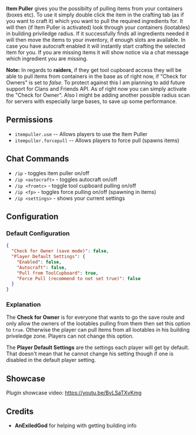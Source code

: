 **Item Puller** gives you the possibilty of pulling items from your containers (boxes etc). To use it simply double click the item in the crafting tab (as if you want to craft it) which you want to pull the required ingredients for. It will then (if Item Puller is activated) look through your containers (lootables) in building priviledge radius. If it successfully finds all ingredients needed it will then move the items to your inventory, if enough slots are available. In case you have autocraft enabled it will instantly start crafting the selected item for you. If you are missing items it will show notice via a chat message which ingredient you are missing.

**Note:** In regards to **raiders**, if they get tool cupboard access they will be able to pull items from containers in the base as of right now, if "Check for Owners" is set to *false*. To protect against this I am planning to add future support for Clans and Friends API. As of right now you can simply activate the "Check for Owner". Also I might be adding another possible radius scan for servers with especially large bases, to save up some performance.

## Permissions

*  `itempuller.use` -- Allows players to use the Item Puller
*  `itempuller.forcepull` -- Allows players to force pull (spawns items)

## Chat Commands

* `/ip` - toggles item puller on/off
* `/ip <autocraft>` - toggles autocraft on/off
* `/ip <fromtc>` - toggle tool cupboard pulling on/off
* `/ip <fp>` - toggles force pulling on/off (spawning in items)
* `/ip <settings>` - shows your current settings

## Configuration

### Default Configuration

```json
{
  "Check for Owner (save mode)": false,
  "Player Default Settings": {
    "Enabled": false,
    "Autocraft": false,
    "Pull from ToolCupboard": true,
    "Force Pull (recommend to not set true)": false
  }
}
```

### Explanation

The **Check for Owner** is for everyone that wants to go the save route and only allow the owners of the lootables pulling from them then set this option to `true`. Otherwise the player can pull items from all lootables in his building priveledge zone. Players can not change this option. 

The **Player Default Settings** are the settings each player will get by default. That doesn't mean that he cannot change his setting though if one is disabled in the default player setting.

## Showcase
Plugin showcase video: https://youtu.be/BvLSaTXvKmg

## Credits

* **AnExiledGod** for helping with getting building info